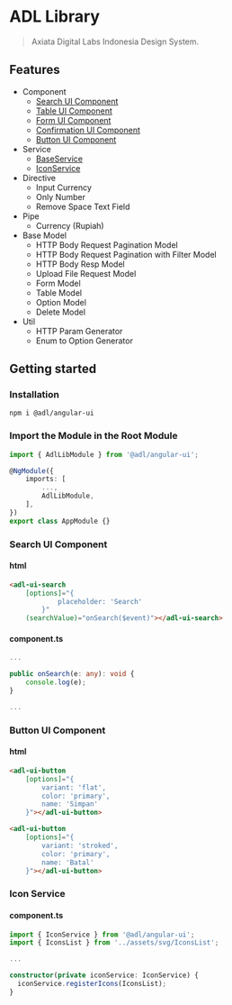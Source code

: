 # ADL Library

> Axiata Digital Labs Indonesia Design System.

## Features

- Component
  - [Search UI Component](https://gitlab.axiatadigitallabs.com/fe-adli/angular-ui-library#search-ui-component)
  - [Table UI Component](https://gitlab.axiatadigitallabs.com/fe-adli/angular-ui-library/-/blob/master/README-TABLE.md)
  - [Form UI Component](https://gitlab.axiatadigitallabs.com/fe-adli/angular-ui-library/-/blob/master/README-FORM.md)
  - [Confirmation UI Component](https://gitlab.axiatadigitallabs.com/fe-adli/angular-ui-library/-/blob/master/README-CONFIRMATION.md)
  - [Button UI Component](https://gitlab.axiatadigitallabs.com/fe-adli/angular-ui-library#button-ui-component)
- Service
  - [BaseService](https://gitlab.axiatadigitallabs.com/fe-adli/angular-ui-library/-/blob/master/README-SERVICE.md)
  - [IconService](https://gitlab.axiatadigitallabs.com/fe-adli/angular-ui-library#icon-service)
- Directive
  - Input Currency
  - Only Number
  - Remove Space Text Field
- Pipe
  - Currency (Rupiah)
- Base Model
  - HTTP Body Request Pagination Model
  - HTTP Body Request Pagination with Filter Model
  - HTTP Body Resp Model
  - Upload File Request Model
  - Form Model
  - Table Model
  - Option Model
  - Delete Model
- Util
  - HTTP Param Generator
  - Enum to Option Generator

## Getting started

### Installation

```shell
npm i @adl/angular-ui
```

### Import the Module in the Root Module

```typescript
import { AdlLibModule } from '@adl/angular-ui';

@NgModule({
	imports: [
		...,
		AdlLibModule,
	],
})
export class AppModule {}
```

### Search UI Component

#### html

```html
<adl-ui-search
	[options]="{
			placeholder: 'Search'
		}"
	(searchValue)="onSearch($event)"></adl-ui-search>
```

#### component.ts

```typescript
...

public onSearch(e: any): void {
    console.log(e);
}

...
```

### Button UI Component

#### html

```html
<adl-ui-button
	[options]="{
        variant: 'flat',
        color: 'primary',
        name: 'Simpan'
    }"></adl-ui-button>

<adl-ui-button
	[options]="{
        variant: 'stroked',
        color: 'primary',
        name: 'Batal'
    }"></adl-ui-button>
```

### Icon Service

#### component.ts

```typescript
import { IconService } from '@adl/angular-ui';
import { IconsList } from '../assets/svg/IconsList';

...

constructor(private iconService: IconService) {
  iconService.registerIcons(IconsList);
}
```
